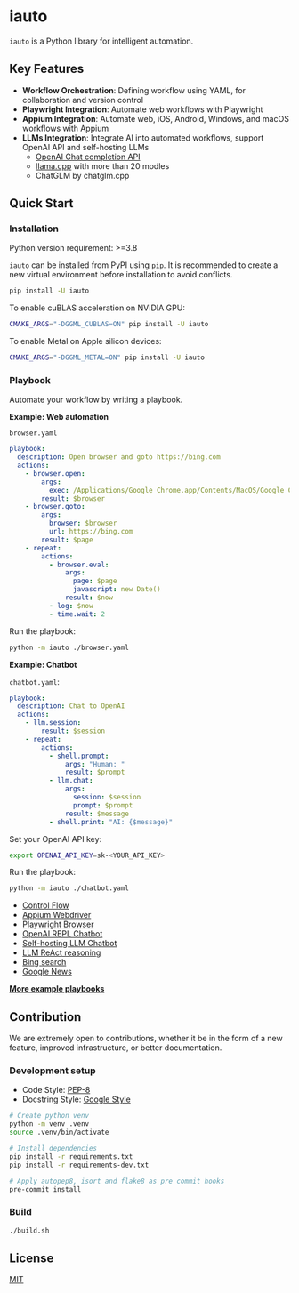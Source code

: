 # iauto

`iauto` is a Python library for intelligent automation.

## Key Features

* **Workflow Orchestration**: Defining workflow using YAML, for collaboration and version control
* **Playwright Integration**: Automate web workflows with Playwright
* **Appium Integration**: Automate web, iOS, Android, Windows, and macOS workflows with Appium
* **LLMs Integration**: Integrate AI into automated workflows, support OpenAI API and self-hosting LLMs
    * [OpenAI Chat completion API](https://platform.openai.com/docs/api-reference)
    * [llama.cpp](https://github.com/ggerganov/llama.cpp) with more than 20 modles
    * ChatGLM by chatglm.cpp

## Quick Start

### Installation

Python version requirement: >=3.8

`iauto` can be installed from PyPI using `pip`. It is recommended to create a new virtual environment before installation to avoid conflicts.

```bash
pip install -U iauto
```

To enable cuBLAS acceleration on NVIDIA GPU:

```bash
CMAKE_ARGS="-DGGML_CUBLAS=ON" pip install -U iauto
```

To enable Metal on Apple silicon devices:

```bash
CMAKE_ARGS="-DGGML_METAL=ON" pip install -U iauto
```

### Playbook

Automate your workflow by writing a playbook.

**Example: Web automation**

`browser.yaml`

```yaml
playbook:
  description: Open browser and goto https://bing.com
  actions:
    - browser.open:
        args:
          exec: /Applications/Google Chrome.app/Contents/MacOS/Google Chrome
        result: $browser
    - browser.goto:
        args:
          browser: $browser
          url: https://bing.com
        result: $page
    - repeat:
        actions:
          - browser.eval:
              args:
                page: $page
                javascript: new Date()
              result: $now
          - log: $now
          - time.wait: 2
```

Run the playbook:

```bash
python -m iauto ./browser.yaml
```

**Example: Chatbot**

`chatbot.yaml`:

```yaml
playbook:
  description: Chat to OpenAI
  actions:
    - llm.session:
        result: $session
    - repeat:
        actions:
          - shell.prompt:
              args: "Human: "
              result: $prompt
          - llm.chat:
              args:
                session: $session
                prompt: $prompt
              result: $message
          - shell.print: "AI: {$message}"
```

Set your OpenAI API key:

```bash
export OPENAI_API_KEY=sk-<YOUR_API_KEY>
```

Run the playbook:

```bash
python -m iauto ./chatbot.yaml
```

* [Control Flow](./playbooks/control_flow.yaml)
* [Appium Webdriver](./playbooks/webdriver.yaml)
* [Playwright Browser](./playbooks/browser.yaml)
* [OpenAI REPL Chatbot](./playbooks/openai_repl.yaml)
* [Self-hosting LLM Chatbot](./playbooks/llama_repl.yaml)
* [LLM ReAct reasoning](./playbooks/llm_react_repl.yaml)
* [Bing search](./playbooks/bing.yaml)
* [Google News](./playbooks/google_news.yaml)

**[More example playbooks](./playbooks)**

## Contribution

We are extremely open to contributions, whether it be in the form of a new feature, improved infrastructure, or better documentation.

### Development setup

* Code Style: [PEP-8](https://peps.python.org/pep-0008/)
* Docstring Style: [Google Style](https://sphinxcontrib-napoleon.readthedocs.io/en/latest/example_google.html)

```bash
# Create python venv
python -m venv .venv
source .venv/bin/activate

# Install dependencies
pip install -r requirements.txt
pip install -r requirements-dev.txt

# Apply autopep8, isort and flake8 as pre commit hooks
pre-commit install
```
### Build

```bash
./build.sh
```

## License

[MIT](./LICENSE)
